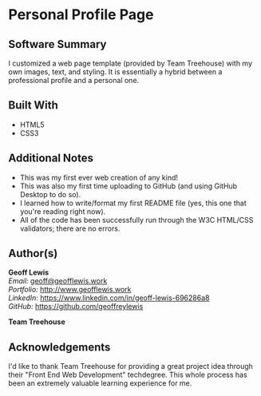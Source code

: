 # Personal Profile Page

## Software Summary

I customized a web page template (provided by Team Treehouse) with my own images, text, and styling.  It is essentially a hybrid between a professional profile and a personal one.

## Built With

* HTML5
* CSS3

## Additional Notes

* This was my first ever web creation of any kind!
* This was also my first time uploading to GitHub (and using GitHub Desktop to do so).  
* I learned how to write/format my first README file (yes, this one that you're reading right now).
* All of the code has been successfully run through the W3C HTML/CSS validators; there are no errors.

## Author(s)

**Geoff Lewis**  
*Email:* geoff@geofflewis.work  
*Portfolio:* http://www.geofflewis.work  
*LinkedIn:* https://www.linkedin.com/in/geoff-lewis-696286a8  
*GitHub:* https://github.com/geoffreylewis

**Team Treehouse**

## Acknowledgements

I'd like to thank Team Treehouse for providing a great project idea through their "Front End Web Development" techdegree.  This whole process has been an extremely valuable learning experience for me.

